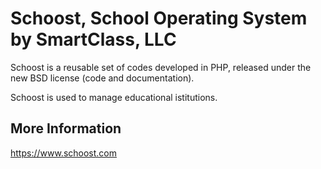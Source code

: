 Schoost, School Operating System by SmartClass, LLC
==============================================================

Schoost is a reusable set of codes developed in PHP, released under the new BSD license (code
and documentation).

Schoost is used to manage educational istitutions.

More Information
----------------

https://www.schoost.com
